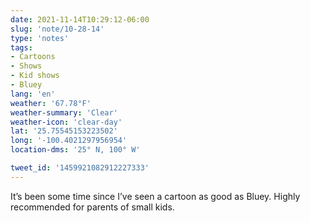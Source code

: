 ```yaml
---
date: 2021-11-14T10:29:12-06:00
slug: 'note/10-28-14'
type: 'notes'
tags:
- Cartoons
- Shows
- Kid shows
- Bluey
lang: 'en'
weather: '67.78°F'
weather-summary: 'Clear'
weather-icon: 'clear-day'
lat: '25.75545153223502'
long: '-100.4021297956954'
location-dms: '25° N, 100° W'

tweet_id: '1459921082912227333'
---
```

It’s been some time since I’ve seen a cartoon as good as Bluey. 
Highly recommended for parents of small kids.